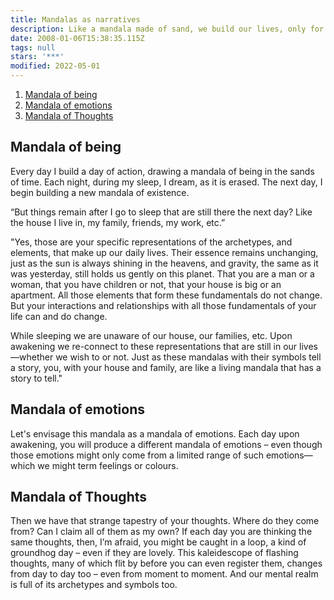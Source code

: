 ```yaml
---
title: Mandalas as narratives
description: Like a mandala made of sand, we build our lives, only for it to be washed away in the ocean of time.
date: 2008-01-06T15:38:35.115Z
tags: null
stars: '***'
modified: 2022-05-01
---
```


1. [Mandala of being](#mandala-of-being)
2. [Mandala of emotions](#mandala-of-emotions)
3. [Mandala of Thoughts](#mandala-of-thoughts)

## Mandala of being

Every day I build a day of action, drawing a mandala of being in the sands of time. Each night, during my sleep, I dream, as it is erased. The next day, I begin building a new mandala of existence.

“But things remain after I go to sleep that are still there the next day? Like the house I live in, my family, friends, my work, etc.”

"Yes, those are your specific representations of the archetypes, and elements, that make up our daily lives. Their essence remains unchanging,
just as the sun is always shining in the heavens, and gravity, the same as it was yesterday, still holds us gently on this planet. That you are a man or a woman, that you have children or not, that your house is big or an apartment. All those elements that form these fundamentals do not change. But your interactions and relationships with all those fundamentals of your life can and do change.

While sleeping we are unaware of our house, our families, etc. Upon awakening we re-connect to these representations that are still in our lives&mdash;whether we wish to or not. Just as these mandalas with their symbols tell a story, you, with your house and family, are like a living mandala that has a story to tell."

## Mandala of emotions

Let's envisage this mandala as a mandala of emotions. Each day upon awakening, you will produce a different mandala of emotions – even though those emotions might only come from a limited range of such emotions&mdash;which we might term feelings or colours.

## Mandala of Thoughts

Then we have that strange tapestry of your thoughts. Where do they come from? Can I claim all of them as my own? If each day you are thinking the same thoughts, then, I’m afraid, you might be caught in a loop, a kind of groundhog day – even if they are lovely. This kaleidescope of flashing thoughts, many of which flit by before you can even register them, changes from day to day too – even from moment to moment. And our mental realm is full of its archetypes and symbols too.
